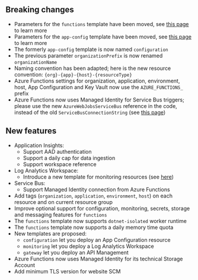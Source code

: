 [//]: # (Format this CHANGELOG.md with these titles:)
[//]: # (Breaking changes)
[//]: # (New features)
[//]: # (Bug fixes)
[//]: # (Minor changes)

## Breaking changes

- Parameters for the `functions` template have been moved, see [this page](functions/README.md) to learn more
- Parameters for the `app-config` template have been moved, see [this page](functions/README.md) to learn more
- The formerly `app-config` template is now named `configuration`
- The previous parameter `organizationPrefix` is now renamed `organizationName`
- Naming convention has been adapted; here is the new resource convention: `{org}-{app}-{host}-{resourceType}`
- Azure Functions settings for organization, application, environment, host, App Configuration and Key Vault now use the `AZURE_FUNCTIONS_` prefix
- Azure Functions now uses Managed Identity for Service Bus triggers; please use the new `AzureWebJobsServiceBus` reference in the code, instead of the old `ServiceBusConnectionString` (see [this page](https://docs.microsoft.com/en-us/azure/azure-functions/functions-reference#configure-an-identity-based-connection))

## New features

- Application Insights:
  - Support AAD authentication
  - Support a daily cap for data ingestion
  - Support workspace reference
- Log Analytics Workspace:
  - Introduce a new template for monitoring resources (see [here](monitoring/README.md))
- Service Bus:
  - Support Managed Identity connection from Azure Functions
- Add tags (`organization`, `application`, `environment`, `host`) on each resource and on current resource group
- Improve optional support for configuration, monitoring, secrets, storage and messaging features for `functions`
- The `functions` template now supports `dotnet-isolated` worker runtime
- The `functions` template now supports a daily memory time quota
- New templates are proposed:
  - `configuration` let you deploy an App Configuration resource
  - `monitoring` let you deploy a Log Analytics Workspace
  - `gateway` let you deploy an API Management
- Azure Functions now uses Managed Identity for its technical Storage Account
- Add minimum TLS version for website SCM
